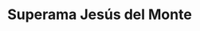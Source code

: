 ---
title: "Superama Jesús del Monte"
url: /ciudad-de-mexico/superama-jesus-del-monte/
shop: supermercado
---